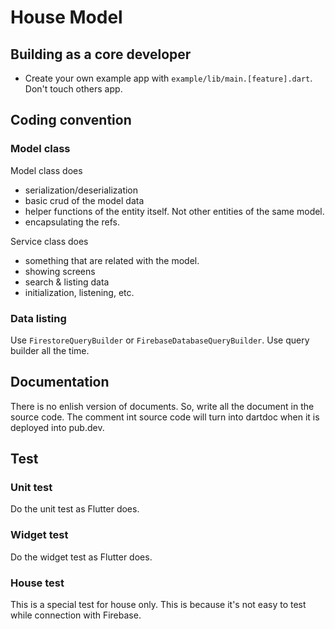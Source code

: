 # House Model


## Building as a core developer

- Create your own example app with `example/lib/main.[feature].dart`. Don't touch others app.



## Coding convention




### Model class

Model class does
- serialization/deserialization
- basic crud of the model data
- helper functions of the entity itself. Not other entities of the same model.
- encapsulating the refs.

Service class does
- something that are related with the model.
- showing screens
- search & listing data
- initialization, listening, etc.


### Data listing

Use `FirestoreQueryBuilder` or `FirebaseDatabaseQueryBuilder`. Use query builder all the time.



## Documentation

There is no enlish version of documents. So, write all the document in the source code. The comment int source code will turn into dartdoc when it is deployed into pub.dev.


## Test


### Unit test

Do the unit test as Flutter does.

### Widget test


Do the widget test as Flutter does.


### House test


This is a special test for house only. This is because it's not easy to test while connection with Firebase.

